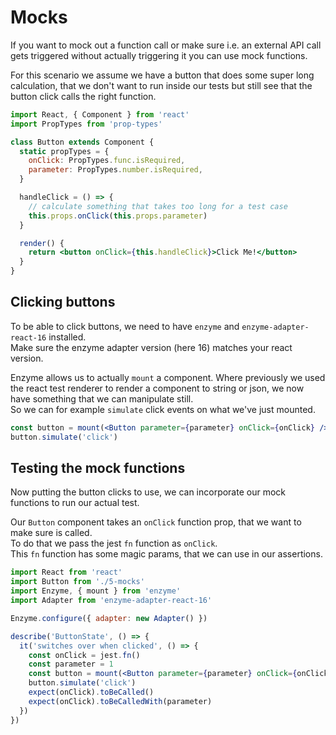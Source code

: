 # Mocks

If you want to mock out a function call or make sure i.e. an external API call gets triggered without actually triggering it you can use mock functions.

For this scenario we assume we have a button that does some super long calculation, that we don't want to run inside our tests but still see that the button click calls the right function.

```jsx harmony
import React, { Component } from 'react'
import PropTypes from 'prop-types'

class Button extends Component {
  static propTypes = {
    onClick: PropTypes.func.isRequired,
    parameter: PropTypes.number.isRequired,
  }

  handleClick = () => {
    // calculate something that takes too long for a test case
    this.props.onClick(this.props.parameter)
  }

  render() {
    return <button onClick={this.handleClick}>Click Me!</button>
  }
}
```

## Clicking buttons

To be able to click buttons, we need to have `enzyme` and `enzyme-adapter-react-16` installed.  
Make sure the enzyme adapter version (here 16) matches your react version.

Enzyme allows us to actually `mount` a component.
Where previously we used the react test renderer to render a component to string or json, we now have something that we can manipulate still.  
So we can for example `simulate` click events on what we've just mounted.

```jsx harmony
const button = mount(<Button parameter={parameter} onClick={onClick} />)
button.simulate('click')
```

## Testing the mock functions

Now putting the button clicks to use, we can incorporate our mock functions to run our actual test.

Our `Button` component takes an `onClick` function prop, that we want to make sure is called.  
To do that we pass the jest `fn` function as `onClick`.  
This `fn` function has some magic params, that we can use in our assertions.

```jsx harmony
import React from 'react'
import Button from './5-mocks'
import Enzyme, { mount } from 'enzyme'
import Adapter from 'enzyme-adapter-react-16'

Enzyme.configure({ adapter: new Adapter() })

describe('ButtonState', () => {
  it('switches over when clicked', () => {
    const onClick = jest.fn()
    const parameter = 1
    const button = mount(<Button parameter={parameter} onClick={onClick} />)
    button.simulate('click')
    expect(onClick).toBeCalled()
    expect(onClick).toBeCalledWith(parameter)
  })
})
```
